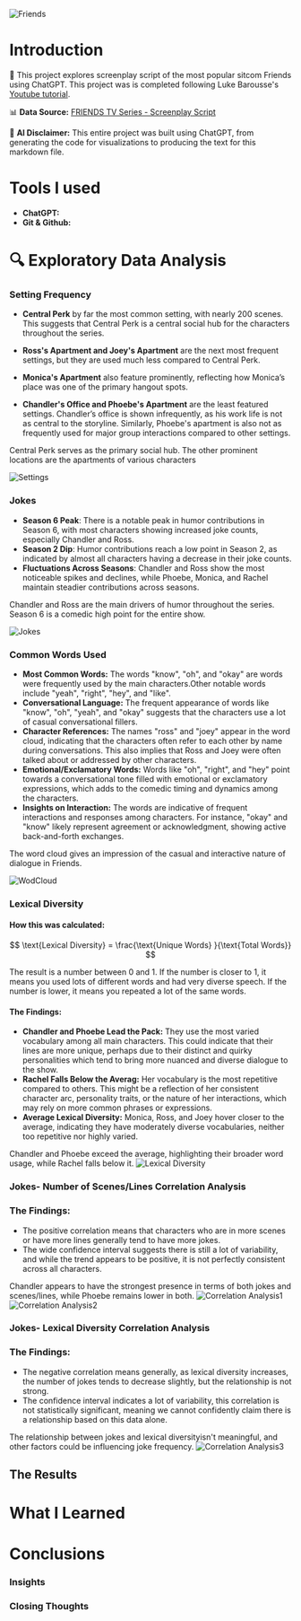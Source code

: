 ![Friends](images/Friends.png)
# Introduction
:mega: This project explores screenplay script of the most popular sitcom Friends using ChatGPT. This project was is completed following Luke Barousse's [Youtube tutorial](https://www.lukebarousse.com/chatgpt).

:bar_chart: **Data Source:** [FRIENDS TV Series - Screenplay Script](https://www.kaggle.com/datasets/blessondensil294/friends-tv-series-screenplay-script/data)

:moyai: **AI Disclaimer:** This entire project was built using ChatGPT, from generating the code for visualizations to producing the text for this markdown file.

# Tools I used 
- **ChatGPT:**
- **Git & Github:**

# :mag: Exploratory Data Analysis

### Setting Frequency
- **Central Perk** by far the most common setting, with nearly 200 scenes. This suggests that Central Perk is a central social hub for the characters throughout the series.

- **Ross's Apartment and Joey's Apartment** are the next most frequent settings, but they are used much less compared to Central Perk.

- **Monica's Apartment** also feature prominently, reflecting how Monica’s place was one of the primary hangout spots.

- **Chandler's Office and Phoebe's Apartment** are the least featured settings. Chandler’s office is shown infrequently, as his work life is not as central to the storyline. Similarly, Phoebe's apartment is also not as frequently used for major group interactions compared to other settings.


Central Perk serves as the primary social hub. The other prominent locations are the apartments of various characters

![Settings](images/Setting.png)

### Jokes
- **Season 6 Peak**: There is a notable peak in humor contributions in Season 6, with most characters showing increased joke counts, especially Chandler and Ross.
- **Season 2 Dip**: Humor contributions reach a low point in Season 2, as indicated by almost all characters having a decrease in their joke counts.
- **Fluctuations Across Seasons**: Chandler and Ross show the most noticeable spikes and declines, while Phoebe, Monica, and Rachel maintain steadier contributions across seasons.

Chandler and Ross are the main drivers of humor throughout the series. Season 6 is a comedic high point for the entire show.

![Jokes](images/jokes.png)

### Common Words Used

- **Most Common Words:** The words "know", "oh", and "okay" are words were frequently used by the main characters.Other notable words include "yeah", "right", "hey", and "like".
- **Conversational Language:** The frequent appearance of words like "know", "oh", "yeah", and "okay" suggests that the characters use a lot of casual conversational fillers.
- **Character References:** The names "ross" and "joey" appear in the word cloud, indicating that the characters often refer to each other by name during conversations. This also implies that Ross and Joey were often talked about or addressed by other characters.
- **Emotional/Exclamatory Words:** Words like "oh", "right", and "hey" point towards a conversational tone filled with emotional or exclamatory expressions, which adds to the comedic timing and dynamics among the characters.
- **Insights on Interaction:** The words are indicative of frequent interactions and responses among characters. For instance, "okay" and "know" likely represent agreement or acknowledgment, showing active back-and-forth exchanges.

The word cloud gives an impression of the casual and interactive nature of dialogue in Friends.

![WodCloud](images/Word%20Cloud.png)

### Lexical Diversity
#### How this was calculated:

$$
\text{Lexical Diversity} = \frac{\text{Unique Words} }{\text{Total Words}}
$$

The result is a number between 0 and 1. If the number is closer to 1, it means you used lots of different words and had very diverse speech. If the number is lower, it means you repeated a lot of the same words.

#### The Findings:

- **Chandler and Phoebe Lead the Pack:** They use the most varied vocabulary among all main characters. This could indicate that their lines are more unique, perhaps due to their distinct and quirky personalities which tend to bring more nuanced and diverse dialogue to the show.
- **Rachel Falls Below the Averag:** Her vocabulary is the most repetitive compared to others. This might be a reflection of her consistent character arc, personality traits, or the nature of her interactions, which may rely on more common phrases or expressions.
- **Average Lexical Diversity:** Monica, Ross, and Joey hover closer to the average, indicating they have moderately diverse vocabularies, neither too repetitive nor highly varied.

Chandler and Phoebe exceed the average, highlighting their broader word usage, while Rachel falls below it.
![Lexical Diversity](images/Lexical%20Diversity.png)



### Jokes- Number of Scenes/Lines Correlation Analysis

### The Findings:
- The positive correlation means that characters who are in more scenes or have more lines generally tend to have more jokes.
- The wide confidence interval suggests there is still a lot of variability, and while the trend appears to be positive, it is not perfectly consistent across all characters.

Chandler appears to have the strongest presence in terms of both jokes and scenes/lines, while Phoebe remains lower in both.
![Correlation Analysis1](images/Correlation%20Analysis2.png)
![Correlation Analysis2](images/Correlation%20Analysis3.png)


### Jokes- Lexical Diversity Correlation Analysis


### The Findings:
- The negative correlation means generally, as lexical diversity increases, the number of jokes tends to decrease slightly, but the relationship is not strong.
- The confidence interval indicates a lot of variability, this correlation is not statistically significant, meaning we cannot confidently claim there is a relationship based on this data alone.




The relationship between jokes and lexical diversityisn't meaningful, and other factors could be influencing joke frequency.
![Correlation Analysis3](images/Correlation%20Analysis1.png)

## The Results
# What I Learned
# Conclusions
### Insights
### Closing Thoughts



